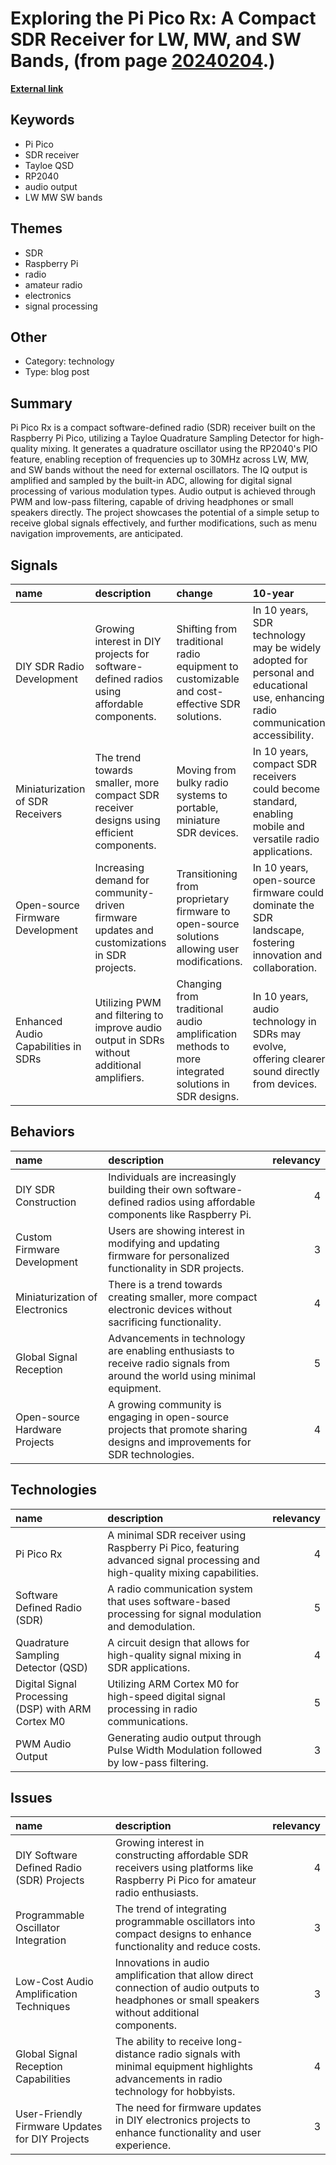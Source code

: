 # __Exploring the Pi Pico Rx: A Compact SDR Receiver for LW, MW, and SW Bands__, (from page [20240204](https://kghosh.substack.com/p/20240204).)

__[External link](https://hackaday.io/project/192311-pi-pico-rx)__



## Keywords

* Pi Pico
* SDR receiver
* Tayloe QSD
* RP2040
* audio output
* LW MW SW bands

## Themes

* SDR
* Raspberry Pi
* radio
* amateur radio
* electronics
* signal processing

## Other

* Category: technology
* Type: blog post

## Summary

Pi Pico Rx is a compact software-defined radio (SDR) receiver built on the Raspberry Pi Pico, utilizing a Tayloe Quadrature Sampling Detector for high-quality mixing. It generates a quadrature oscillator using the RP2040's PIO feature, enabling reception of frequencies up to 30MHz across LW, MW, and SW bands without the need for external oscillators. The IQ output is amplified and sampled by the built-in ADC, allowing for digital signal processing of various modulation types. Audio output is achieved through PWM and low-pass filtering, capable of driving headphones or small speakers directly. The project showcases the potential of a simple setup to receive global signals effectively, and further modifications, such as menu navigation improvements, are anticipated.

## Signals

| name                                | description                                                                                 | change                                                                                             | 10-year                                                                                                                          | driving-force                                                                                     |   relevancy |
|:------------------------------------|:--------------------------------------------------------------------------------------------|:---------------------------------------------------------------------------------------------------|:---------------------------------------------------------------------------------------------------------------------------------|:--------------------------------------------------------------------------------------------------|------------:|
| DIY SDR Radio Development           | Growing interest in DIY projects for software-defined radios using affordable components.   | Shifting from traditional radio equipment to customizable and cost-effective SDR solutions.        | In 10 years, SDR technology may be widely adopted for personal and educational use, enhancing radio communication accessibility. | The desire for affordable and customizable technology in personal electronics and communications. |           4 |
| Miniaturization of SDR Receivers    | The trend towards smaller, more compact SDR receiver designs using efficient components.    | Moving from bulky radio systems to portable, miniature SDR devices.                                | In 10 years, compact SDR receivers could become standard, enabling mobile and versatile radio applications.                      | Advancements in microelectronics and demand for portable technology in communications.            |           4 |
| Open-source Firmware Development    | Increasing demand for community-driven firmware updates and customizations in SDR projects. | Transitioning from proprietary firmware to open-source solutions allowing user modifications.      | In 10 years, open-source firmware could dominate the SDR landscape, fostering innovation and collaboration.                      | The growing open-source movement and desire for user empowerment in technology.                   |           5 |
| Enhanced Audio Capabilities in SDRs | Utilizing PWM and filtering to improve audio output in SDRs without additional amplifiers.  | Changing from traditional audio amplification methods to more integrated solutions in SDR designs. | In 10 years, audio technology in SDRs may evolve, offering clearer sound directly from devices.                                  | The need for efficient and high-quality audio output in compact electronic devices.               |           3 |

## Behaviors

| name                           | description                                                                                                                 |   relevancy |
|:-------------------------------|:----------------------------------------------------------------------------------------------------------------------------|------------:|
| DIY SDR Construction           | Individuals are increasingly building their own software-defined radios using affordable components like Raspberry Pi.      |           4 |
| Custom Firmware Development    | Users are showing interest in modifying and updating firmware for personalized functionality in SDR projects.               |           3 |
| Miniaturization of Electronics | There is a trend towards creating smaller, more compact electronic devices without sacrificing functionality.               |           4 |
| Global Signal Reception        | Advancements in technology are enabling enthusiasts to receive radio signals from around the world using minimal equipment. |           5 |
| Open-source Hardware Projects  | A growing community is engaging in open-source projects that promote sharing designs and improvements for SDR technologies. |           4 |

## Technologies

| name                                               | description                                                                                                                |   relevancy |
|:---------------------------------------------------|:---------------------------------------------------------------------------------------------------------------------------|------------:|
| Pi Pico Rx                                         | A minimal SDR receiver using Raspberry Pi Pico, featuring advanced signal processing and high-quality mixing capabilities. |           4 |
| Software Defined Radio (SDR)                       | A radio communication system that uses software-based processing for signal modulation and demodulation.                   |           5 |
| Quadrature Sampling Detector (QSD)                 | A circuit design that allows for high-quality signal mixing in SDR applications.                                           |           4 |
| Digital Signal Processing (DSP) with ARM Cortex M0 | Utilizing ARM Cortex M0 for high-speed digital signal processing in radio communications.                                  |           5 |
| PWM Audio Output                                   | Generating audio output through Pulse Width Modulation followed by low-pass filtering.                                     |           3 |

## Issues

| name                                            | description                                                                                                                                     |   relevancy |
|:------------------------------------------------|:------------------------------------------------------------------------------------------------------------------------------------------------|------------:|
| DIY Software Defined Radio (SDR) Projects       | Growing interest in constructing affordable SDR receivers using platforms like Raspberry Pi Pico for amateur radio enthusiasts.                 |           4 |
| Programmable Oscillator Integration             | The trend of integrating programmable oscillators into compact designs to enhance functionality and reduce costs.                               |           3 |
| Low-Cost Audio Amplification Techniques         | Innovations in audio amplification that allow direct connection of audio outputs to headphones or small speakers without additional components. |           3 |
| Global Signal Reception Capabilities            | The ability to receive long-distance radio signals with minimal equipment highlights advancements in radio technology for hobbyists.            |           4 |
| User-Friendly Firmware Updates for DIY Projects | The need for firmware updates in DIY electronics projects to enhance functionality and user experience.                                         |           3 |